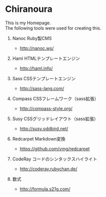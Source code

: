 Chiranoura
======================
This is my Homepage.  
The following tools were used for creating this.

1. Nanoc Ruby製CMS
    - http://nanoc.ws/

2. Haml HTMLテンプレートエンジン
    - http://haml.info/

3. Sass CSSテンプレートエンジン
    - http://sass-lang.com/

4. Compass CSSフレームワーク（sass拡張）
    - http://compass-style.org/

5. Susy CSSグリッドレイアウト（sass拡張）
    - http://susy.oddbird.net/

6. Redcarpet Markdown変換
    - https://github.com/vmg/redcarpet

7. CodeRay コードのシンタックスハイライト
    - http://coderay.rubychan.de/

8. 数式
    - http://formula.s21g.com/

